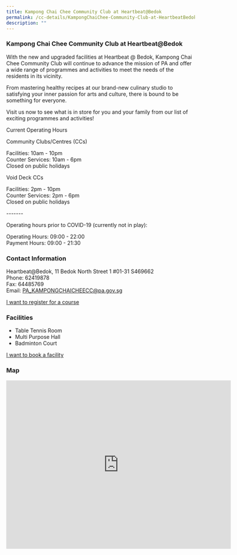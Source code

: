 ```yaml
---
title: Kampong Chai Chee Community Club at Heartbeat@Bedok
permalink: /cc-details/KampongChaiChee-Community-Club-at-HeartbeatBedok
description: ""
---
```

### Kampong Chai Chee Community Club at Heartbeat@Bedok

With the new and upgraded facilities at Heartbeat @ Bedok, Kampong Chai Chee Community Club will continue to advance the mission of PA and offer a wide range of programmes and activities to meet the needs of the residents in its vicinity.  
  
From mastering healthy recipes at our brand-new culinary studio to satisfying your inner passion for arts and culture, there is bound to be something for everyone.  
  
Visit us now to see what is in store for you and your family from our list of exciting programmes and activities!

Current Operating Hours  
  
Community Clubs/Centres (CCs)  
  
Facilities: 10am - 10pm  
Counter Services: 10am - 6pm  
Closed on public holidays  
  
Void Deck CCs  
  
Facilities: 2pm - 10pm  
Counter Services: 2pm - 6pm  
Closed on public holidays  
  
\-------  
  
Operating hours prior to COVID-19 (currently not in play):

Operating Hours: 09:00 - 22:00  
Payment Hours: 09:00 - 21:30

### Contact Information

Heartbeat@Bedok, 11 Bedok North Street 1 #01-31 S469662  
Phone: 62419878  
Fax: 64485769  
Email: [PA\_KAMPONGCHAICHEECC@pa.gov.sg](mailto:PA_KAMPONGCHAICHEECC@pa.gov.sg)  

[I want to register for a course](https://www.onepa.gov.sg/)

### Facilities

*   Table Tennis Room
*   Multi Purpose Hall
*   Badminton Court

[I want to book a facility](https://www.onepa.gov.sg/)

### Map

<iframe src="https://www.google.com/maps/embed?pb=!1m18!1m12!1m3!1d3988.7480815123786!2d103.93006061399777!3d1.327122862019591!2m3!1f0!2f0!3f0!3m2!1i1024!2i768!4f13.1!3m3!1m2!1s0x31da22b5431318d7%3A0x5f4287d876e4b0a8!2sHeartbeat%40Bedok%20ActiveSG%20Swimming%20Complex!5e0!3m2!1sen!2ssg!4v1661318643290!5m2!1sen!2ssg" width="600" height="450" style="border:0;" allowfullscreen="" loading="lazy" ></iframe>